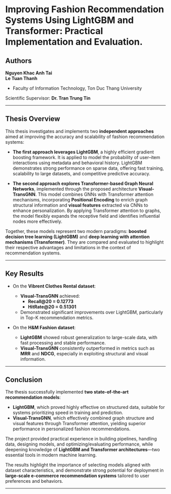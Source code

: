 # Improving Fashion Recommendation Systems Using LightGBM and Transformer: Practical Implementation and Evaluation.

## Authors

**Nguyen Khac Anh Tai**  
**Le Tuan Thanh**  
- Faculty of Information Technology, Ton Duc Thang University  

Scientific Supervisor: **Dr. Tran Trung Tin**

---

## Thesis Overview

This thesis investigates and implements two **independent approaches** aimed at improving the accuracy and scalability of fashion recommendation systems:

- **The first approach leverages LightGBM**, a highly efficient gradient boosting framework. It is applied to model the probability of user–item interactions using metadata and behavioral history. LightGBM demonstrates strong performance on sparse data, offering fast training, scalability to large datasets, and competitive predictive accuracy.

- **The second approach explores Transformer-based Graph Neural Networks**, implemented through the proposed architecture **Visual-TransGNN**. This model combines GNNs with Transformer attention mechanisms, incorporating **Positional Encoding** to enrich graph structural information and **visual features** extracted via CNNs to enhance personalization. By applying Transformer attention to graphs, the model flexibly expands the receptive field and identifies influential nodes more effectively.

Together, these models represent two modern paradigms: **boosted decision tree learning (LightGBM)** and **deep learning with attention mechanisms (Transformer)**. They are compared and evaluated to highlight their respective advantages and limitations in the context of recommendation systems.

---

## Key Results

- On the **Vibrent Clothes Rental dataset**:  
  - **Visual-TransGNN** achieved:  
    - **Recall@20 = 0.12773**  
    - **HitRate@20 = 0.51301**  
  - Demonstrated significant improvements over LightGBM, particularly in Top-K recommendation metrics.

- On the **H&M Fashion dataset**:  
  - **LightGBM** showed robust generalization to large-scale data, with fast processing and stable performance.  
  - **Visual-TransGNN** consistently outperformed in metrics such as **MRR** and **NDCG**, especially in exploiting structural and visual information.

---

## Conclusion

The thesis successfully implemented **two state-of-the-art recommendation models**:  
- **LightGBM**, which proved highly effective on structured data, suitable for systems prioritizing speed in training and prediction.  
- **Visual-TransGNN**, which effectively combined graph structure and visual features through Transformer attention, yielding superior performance in personalized fashion recommendations.

The project provided practical experience in building pipelines, handling data, designing models, and optimizing/evaluating performance, while deepening knowledge of **LightGBM and Transformer architectures**—two essential tools in modern machine learning.  

The results highlight the importance of selecting models aligned with dataset characteristics, and demonstrate strong potential for deployment in **large-scale e-commerce recommendation systems** tailored to user preferences and behaviors.

---

